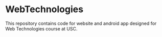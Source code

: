 # WebTechnologies

This repository contains code for website and android app designed for Web Technologies course at USC.
